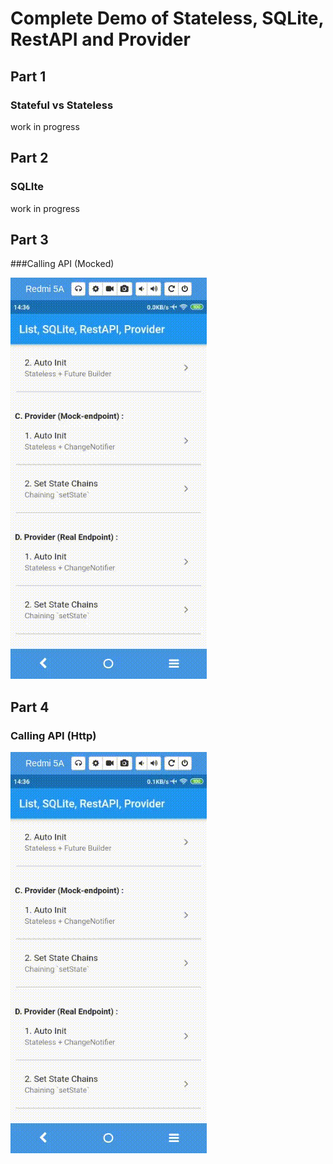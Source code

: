 # Complete Demo of Stateless, SQLite, RestAPI and Provider


## Part 1
### Stateful vs Stateless

work in progress

## Part 2
### SQLIte

work in progress

## Part 3
###Calling API (Mocked)

![Provider Mock](3-provider-mock.gif)

## Part 4
### Calling API (Http)

![Provider Mock](4-provider-http.gif)